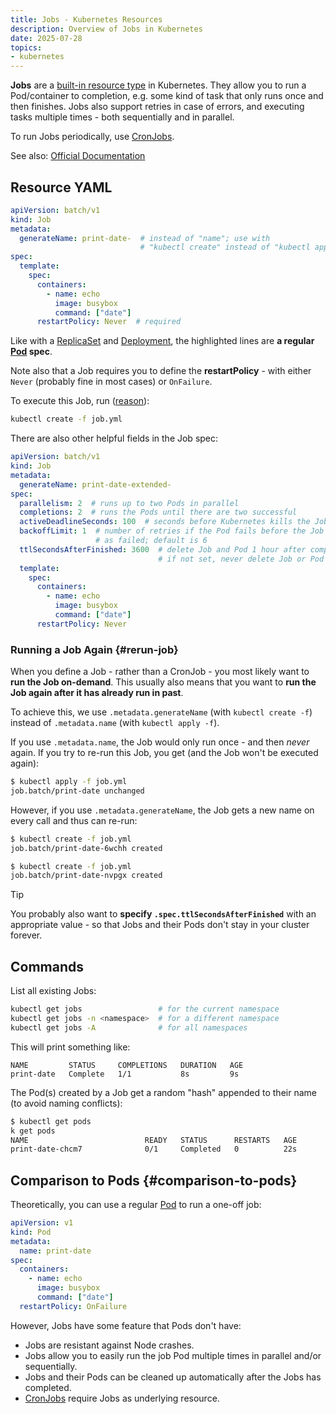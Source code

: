 ```yaml
---
title: Jobs - Kubernetes Resources
description: Overview of Jobs in Kubernetes
date: 2025-07-28
topics:
- kubernetes
---
```


**Jobs** are a [built-in resource type](overview.md) in Kubernetes. They allow you to run a Pod/container to completion, e.g. some kind of task that only runs once and then finishes. Jobs also support retries in case of errors, and executing tasks multiple times - both sequentially and in parallel.

To run Jobs periodically, use [CronJobs](cronjobs.md).

See also: [Official Documentation](https://kubernetes.io/docs/concepts/workloads/controllers/job/)

## Resource YAML

```yaml {lineNos=true,hl_lines="8-13"}
apiVersion: batch/v1
kind: Job
metadata:
  generateName: print-date-  # instead of "name"; use with
                             # "kubectl create" instead of "kubectl apply"
spec:
  template:
    spec:
      containers:
        - name: echo
          image: busybox
          command: ["date"]
      restartPolicy: Never  # required
```

Like with a [ReplicaSet](replica-sets.md) and [Deployment](deployments.md), the highlighted lines are **a regular [Pod](pods.md) spec**.

Note also that a Job requires you to define the **restartPolicy** - with either `Never` (probably fine in most cases) or `OnFailure`.

To execute this Job, run ([reason](#rerun-job)):

```sh
kubectl create -f job.yml
```

There are also other helpful fields in the Job spec:

```yaml {lineNos=true,hl_lines="6-11"}
apiVersion: batch/v1
kind: Job
metadata:
  generateName: print-date-extended-
spec:
  parallelism: 2  # runs up to two Pods in parallel
  completions: 2  # runs the Pods until there are two successful
  activeDeadlineSeconds: 100  # seconds before Kubernetes kills the Job
  backoffLimit: 1  # number of retries if the Pod fails before the Job is marked
                   # as failed; default is 6
  ttlSecondsAfterFinished: 3600  # delete Job and Pod 1 hour after completion;
                                 # if not set, never delete Job or Pod
  template:
    spec:
      containers:
        - name: echo
          image: busybox
          command: ["date"]
      restartPolicy: Never
```

### Running a Job Again {#rerun-job}

When you define a Job - rather than a CronJob - you most likely want to **run the Job on-demand**. This usually also means that you want to **run the Job again after it has already run in past**.

To achieve this, we use `.metadata.generateName` (with `kubectl create -f`) instead of `.metadata.name` (with `kubectl apply -f`).

If you use `.metadata.name`, the Job would only run once - and then *never* again. If you try to re-run this Job, you get (and the Job won't be executed again):

```sh
$ kubectl apply -f job.yml
job.batch/print-date unchanged
```

However, if you use `.metadata.generateName`, the Job gets a new name on every call and thus can re-run:

```sh
$ kubectl create -f job.yml
job.batch/print-date-6wchh created

$ kubectl create -f job.yml
job.batch/print-date-nvpgx created
```

> [!TIP]
> You probably also want to **specify `.spec.ttlSecondsAfterFinished`** with an appropriate value - so that Jobs and their Pods don't stay in your cluster forever.

## Commands

List all existing Jobs:

```sh
kubectl get jobs                 # for the current namespace
kubectl get jobs -n <namespace>  # for a different namespace
kubectl get jobs -A              # for all namespaces
```

This will print something like:

```
NAME         STATUS     COMPLETIONS   DURATION   AGE
print-date   Complete   1/1           8s         9s
```

The Pod(s) created by a Job get a random "hash" appended to their name (to avoid naming conflicts):

```sh
$ kubectl get pods
k get pods
NAME                          READY   STATUS      RESTARTS   AGE
print-date-chcm7              0/1     Completed   0          22s
```

## Comparison to Pods {#comparison-to-pods}

Theoretically, you can use a regular [Pod](pods.md) to run a one-off job:

```yaml
apiVersion: v1
kind: Pod
metadata:
  name: print-date
spec:
  containers:
    - name: echo
      image: busybox
      command: ["date"]
  restartPolicy: OnFailure
```

However, Jobs have some feature that Pods don't have:

* Jobs are resistant against Node crashes.
* Jobs allow you to easily run the job Pod multiple times in parallel and/or sequentially.
* Jobs and their Pods can be cleaned up automatically after the Jobs has completed.
* [CronJobs](cronjobs.md) require Jobs as underlying resource.
